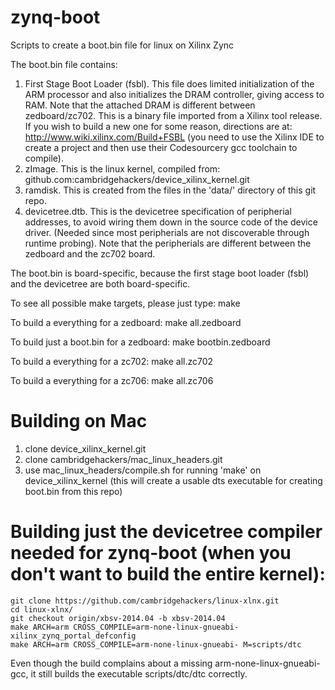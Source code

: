 zynq-boot
=========

Scripts to create a boot.bin file for linux on Xilinx Zync

The boot.bin file contains:
1) First Stage Boot Loader (fsbl).  This file does limited initialization
    of the ARM processor and also initializes the DRAM controller, giving access
    to RAM.  Note that the attached DRAM is different between zedboard/zc702.
    This is a binary file imported from a
    Xilinx tool release.  If you wish to build a new one for some reason,
    directions are at:
        http://www.wiki.xilinx.com/Build+FSBL
    (you need to use the Xilinx IDE to create a project and then use their
    Codesourcery gcc toolchain to compile).
2) zImage.  This is the linux kernel, compiled from:
    github.com:cambridgehackers/device_xilinx_kernel.git
3) ramdisk.  This is created from the files in the 'data/' directory
    of this git repo.
4) devicetree.dtb.  This is the devicetree specification of peripherial
    addresses, to avoid wiring them down in the source code of the device
    driver.  (Needed since most peripherials are not discoverable through
    runtime probing).  Note that the peripherials are different between
    the zedboard and the zc702 board.

The boot.bin is board-specific, because the first stage boot loader
(fsbl) and the devicetree are both board-specific.

To see all possible make targets, please just type:
   make

To build a everything for a zedboard:
   make all.zedboard

To build just a boot.bin for a zedboard:
   make bootbin.zedboard

To build a everything for a zc702:
   make all.zc702

To build a everything for a zc706:
   make all.zc706

Building on Mac
===============
1) clone device_xilinx_kernel.git
2) clone cambridgehackers/mac_linux_headers.git
3) use mac_linux_headers/compile.sh for running 'make' on device_xilinx_kernel
    (this will create a usable dts executable for creating boot.bin from this repo)

Building just the devicetree compiler needed for zynq-boot (when you don't want to build the entire kernel):
===================================================
    git clone https://github.com/cambridgehackers/linux-xlnx.git
    cd linux-xlnx/
    git checkout origin/xbsv-2014.04 -b xbsv-2014.04
    make ARCH=arm CROSS_COMPILE=arm-none-linux-gnueabi- xilinx_zynq_portal_defconfig
    make ARCH=arm CROSS_COMPILE=arm-none-linux-gnueabi- M=scripts/dtc

Even though the build complains about a missing arm-none-linux-gnueabi-gcc,
it still builds the executable scripts/dtc/dtc correctly.
